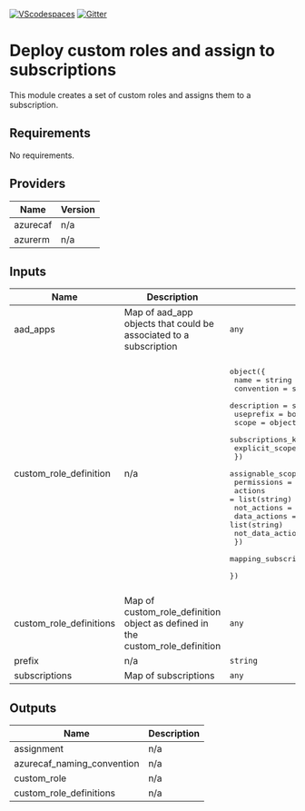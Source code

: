 [![VScodespaces](https://img.shields.io/endpoint?url=https%3A%2F%2Faka.ms%2Fvso-badge)](https://online.visualstudio.com/environments/new?name=terraform-azurerm-caf-custom-role&repo=aztfmod/terraform-azurerm-caf-custom-role)
[![Gitter](https://badges.gitter.im/aztfmod/community.svg)](https://gitter.im/aztfmod/community?utm_source=badge&utm_medium=badge&utm_campaign=pr-badge)

# Deploy custom roles and assign to subscriptions

This module creates a set of custom roles and assigns them to a subscription.

<!--- BEGIN_TF_DOCS --->
## Requirements

No requirements.

## Providers

| Name | Version |
|------|---------|
| azurecaf | n/a |
| azurerm | n/a |

## Inputs

| Name | Description | Type | Default | Required |
|------|-------------|------|---------|:--------:|
| aad\_apps | Map of aad\_app objects that could be associated to a subscription | `any` | n/a | yes |
| custom\_role\_definition | n/a | <pre>object({<br>    name        = string<br>    convention  = string<br>    description = string<br>    useprefix   = bool<br>    scope = object({<br>      subscriptions_keys = string<br>      explicit_scope     = string<br>    })<br>    assignable_scopes = list(string)<br>    permissions = object({<br>      actions          = list(string)<br>      not_actions      = list(string)<br>      data_actions     = list(string)<br>      not_data_actions = list(string)<br>    })<br>    mapping_subscription_key_to_azure_app_keys = map(string)<br>  })</pre> | <pre>{<br>  "assignable_scopes": [],<br>  "convention": "cafrandom",<br>  "description": "",<br>  "mapping_subscription_key_to_azure_app_keys": {},<br>  "name": "",<br>  "permissions": {<br>    "actions": [],<br>    "data_actions": [],<br>    "not_actions": [<br>      "*"<br>    ],<br>    "not_data_actions": []<br>  },<br>  "scope": {<br>    "explicit_scope": "",<br>    "subscriptions_keys": ""<br>  },<br>  "useprefix": false<br>}</pre> | no |
| custom\_role\_definitions | Map of custom\_role\_definition object as defined in the custom\_role\_definition | `any` | n/a | yes |
| prefix | n/a | `string` | `""` | no |
| subscriptions | Map of subscriptions | `any` | n/a | yes |

## Outputs

| Name | Description |
|------|-------------|
| assignment | n/a |
| azurecaf\_naming\_convention | n/a |
| custom\_role | n/a |
| custom\_role\_definitions | n/a |

<!--- END_TF_DOCS --->